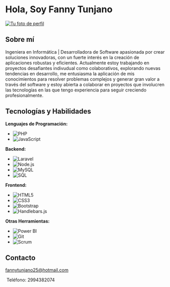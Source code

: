 # Hola, Soy Fanny Tunjano
[![Tu foto de perfil](https://avatars.githubusercontent.com/u/130177891?v=4&size=128)](https://github.com/Fanny052023)
## Sobre mí
Ingeniera en Informática | Desarrolladora de Software apasionada por crear soluciones innovadoras, con un fuerte interés en la creación de aplicaciones robustas y eficientes. Actualmente estoy trabajando en proyectos desafiantes indivudual como colaborativos, explorando nuevas tendencias en desarrollo, me entusiasma la aplicación de mis conocimientos para resolver problemas complejos y generar gran valor a través del software y estoy abierta a colaborar en proyectos que involucren las tecnologías en las que tengo experiencia para seguir creciendo profesionalmente.

## Tecnologías y Habilidades

**Lenguajes de Programación:**
* <img src="https://img.shields.io/badge/PHP-777BB4?style=for-the-badge&logo=php&logoColor=white" alt="PHP">
* <img src="https://img.shields.io/badge/JavaScript-F7DF1E?style=for-the-badge&logo=javascript&logoColor=black" alt="JavaScript">

**Backend:**
* <img src="https://img.shields.io/badge/Laravel-FF2D20?style=for-the-badge&logo=laravel&logoColor=white" alt="Laravel">
* <img src="https://img.shields.io/badge/Node.js-339933?style=for-the-badge&logo=nodedotjs&logoColor=white" alt="Node.js">
* <img src="https://img.shields.io/badge/MySQL-4479A1?style=for-the-badge&logo=mysql&logoColor=white" alt="MySQL">
* <img src="https://img.shields.io/badge/SQL-4479A1?style=for-the-badge&logo=mysql&logoColor=white" alt="SQL">

**Frontend:**
* <img src="https://img.shields.io/badge/HTML5-E34F26?style=for-the-badge&logo=html5&logoColor=white" alt="HTML5">
* <img src="https://img.shields.io/badge/CSS3-1572B6?style=for-the-badge&logo=css3&logoColor=white" alt="CSS3">
* <img src="https://img.shields.io/badge/Bootstrap-563D7C?style=for-the-badge&logo=bootstrap&logoColor=white" alt="Bootstrap">
* <img src="https://img.shields.io/badge/Handlebars.js-f0772b?style=for-the-badge&logo=handlebarsdotjs&logoColor=white" alt="Handlebars.js">

**Otras Herramientas:**
* <img src="https://img.shields.io/badge/Power_BI-F2C811?style=for-the-badge&logo=powerbi&logoColor=white" alt="Power BI">
* <img src="https://img.shields.io/badge/Git-F05032?style=for-the-badge&logo=git&logoColor=white" alt="Git">
* <img src="https://img.shields.io/badge/Scrum-672BA6?style=for-the-badge&logo=scrum&logoColor=white" alt="Scrum">

## Contacto

<a href="mailto:fannytunjano25@hotmail.com">fannytunjano25@hotmail.com</a>

 Teléfono: 2994382074
